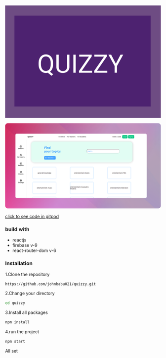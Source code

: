 <p  align="center"><img src="https://github.com/johnbabu021/quizzy/blob/master/public/mainIcon.svg"/></p>

<img    src="https://github.com/johnbabu021/quizzy/blob/master/public/Frame%202.png"/>



<a  href="https://kumquat-penguin-72gtlcyn.ws-us25.gitpod.io/">click  to see code in gitpod</a>




### build with
* reactjs
* firebase v-9
* react-router-dom v-6



### Installation
1.Clone the repository

```bash
https://github.com/johnbabu021/quizzy.git
```
2.Change   your directory
```bash
cd quizzy
```
3.Install all packages
```bash
npm install
```
4.run the project

```bash     
npm start
```


All set
